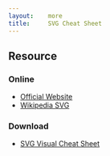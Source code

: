```yaml
---
layout:    more
title:     SVG Cheat Sheet 
---
```

<div class="content content-400">
    <div class="board board-326">
        <h2 class="board-title">Resource</h2>
        <div class="board-card">
            <h3 class="board-card-title">Online</h3>
            <ul>
                <li><a href="http://www.w3.org/Graphics/SVG/">Official Website</a></li>
                <li><a href="http://en.wikipedia.org/wiki/Svg">Wikipedia SVG</a></li>
            </ul>
        </div>
        <div class="board-card">
            <h3 class="board-card-title">Download</h3>
            <ul>
                <li><a href="http://www.cheat-sheets.org/own/svg/index.xhtml">SVG Visual Cheat Sheet </a></li>
            </ul>
        </div>
    </div>
</div>
